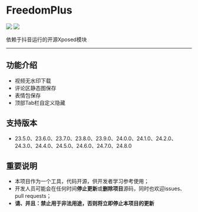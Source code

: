 # FreedomPlus

[![](https://img.shields.io/github/v/release/GangJust/FreedomPlus)](https://github.com/GangJust/FreedomPlus/releases)  [![](https://img.shields.io/github/downloads/GangJust/FreedomPlus/total?color=g)]()

依赖于抖音运行的开源Xposed模块

----



## 功能介绍

- 视频无水印下载
- 评论区静态图保存
- 表情包保存
- 顶部Tab栏自定义隐藏



## 支持版本

- 23.5.0、23.6.0、23.7.0、23.8.0、23.9.0、24.0.0、24.1.0、24.2.0、24.3.0、24.4.0、24.5.0、24.6.0、24.7.0、24.8.0



## 重要说明

- 本项目作为一个工具，代码开源，供开发者学习参考使用；
- 开发人员可能会在任何时间**停止更新**或**删除项目**源码，同时也欢迎issues、pull requests；
- **请、并且：禁止用于非法用途，否则将立即停止本项目的更新**

